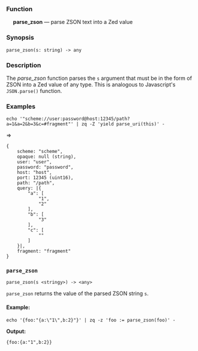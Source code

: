 ### Function

&emsp; **parse_zson** &mdash; parse ZSON text into a Zed value

### Synopsis

```
parse_zson(s: string) -> any
```
### Description

The _parse_zson_ function parses the `s` argument that must be in the form
of ZSON into a Zed value of any type.  This is analogous to Javascript's
`JSON.parse()` function.


### Examples

```mdtest-command
echo '"scheme://user:password@host:12345/path?a=1&a=2&b=3&c=#fragment"' | zq -Z 'yield parse_uri(this)' -
```
=>
```mdtest-output
{
    scheme: "scheme",
    opaque: null (string),
    user: "user",
    password: "password",
    host: "host",
    port: 12345 (uint16),
    path: "/path",
    query: |{
        "a": [
            "1",
            "2"
        ],
        "b": [
            "3"
        ],
        "c": [
            ""
        ]
    }|,
    fragment: "fragment"
}
```


### `parse_zson`

```
parse_zson(s <stringy>) -> <any>
```

`parse_zson` returns the value of the parsed ZSON string `s`.

#### Example:

```mdtest-command
echo '{foo:"{a:\"1\",b:2}"}' | zq -z 'foo := parse_zson(foo)' -
```

**Output:**
```mdtest-output
{foo:{a:"1",b:2}}
```
